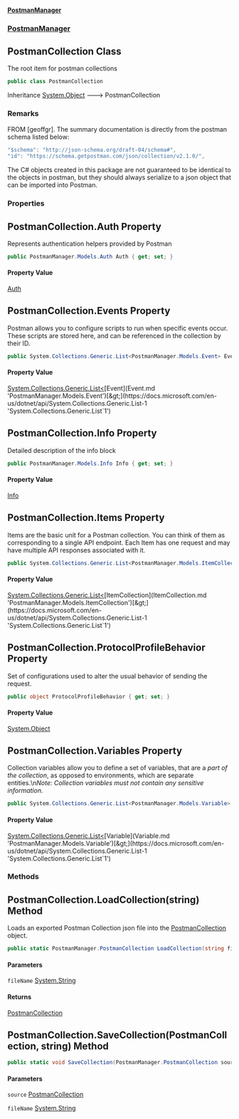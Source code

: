 #### [PostmanManager](PostmanManager.md 'PostmanManager')
### [PostmanManager](PostmanManager.md#PostmanManager 'PostmanManager')

## PostmanCollection Class

The root item for postman collections

```csharp
public class PostmanCollection
```

Inheritance [System.Object](https://docs.microsoft.com/en-us/dotnet/api/System.Object 'System.Object') &#129106; PostmanCollection

### Remarks
FROM [geoffgr]. The summary documentation is directly from the postman 
schema listed below:

```csharp
"$schema": "http://json-schema.org/draft-04/schema#",
"id": "https://schema.getpostman.com/json/collection/v2.1.0/",
```
The C# objects created in this package are not guaranteed to be 
identical to the objects in postman, but they should always serialize to 
a json object that can be imported into Postman.
### Properties

<a name='PostmanManager.PostmanCollection.Auth'></a>

## PostmanCollection.Auth Property

Represents authentication helpers provided by Postman

```csharp
public PostmanManager.Models.Auth Auth { get; set; }
```

#### Property Value
[Auth](Auth.md 'PostmanManager.Models.Auth')

<a name='PostmanManager.PostmanCollection.Events'></a>

## PostmanCollection.Events Property

Postman allows you to configure scripts to run when specific events 
occur. These scripts are stored here, and can be referenced in the 
collection by their ID.

```csharp
public System.Collections.Generic.List<PostmanManager.Models.Event> Events { get; set; }
```

#### Property Value
[System.Collections.Generic.List&lt;](https://docs.microsoft.com/en-us/dotnet/api/System.Collections.Generic.List-1 'System.Collections.Generic.List`1')[Event](Event.md 'PostmanManager.Models.Event')[&gt;](https://docs.microsoft.com/en-us/dotnet/api/System.Collections.Generic.List-1 'System.Collections.Generic.List`1')

<a name='PostmanManager.PostmanCollection.Info'></a>

## PostmanCollection.Info Property

Detailed description of the info block

```csharp
public PostmanManager.Models.Info Info { get; set; }
```

#### Property Value
[Info](Info.md 'PostmanManager.Models.Info')

<a name='PostmanManager.PostmanCollection.Items'></a>

## PostmanCollection.Items Property

Items are the basic unit for a Postman collection. 
You can think of them as corresponding to a single 
API endpoint. Each Item has one request and may have 
multiple API responses associated with it.

```csharp
public System.Collections.Generic.List<PostmanManager.Models.ItemCollection> Items { get; set; }
```

#### Property Value
[System.Collections.Generic.List&lt;](https://docs.microsoft.com/en-us/dotnet/api/System.Collections.Generic.List-1 'System.Collections.Generic.List`1')[ItemCollection](ItemCollection.md 'PostmanManager.Models.ItemCollection')[&gt;](https://docs.microsoft.com/en-us/dotnet/api/System.Collections.Generic.List-1 'System.Collections.Generic.List`1')

<a name='PostmanManager.PostmanCollection.ProtocolProfileBehavior'></a>

## PostmanCollection.ProtocolProfileBehavior Property

Set of configurations used to alter the usual behavior of sending the request.

```csharp
public object ProtocolProfileBehavior { get; set; }
```

#### Property Value
[System.Object](https://docs.microsoft.com/en-us/dotnet/api/System.Object 'System.Object')

<a name='PostmanManager.PostmanCollection.Variables'></a>

## PostmanCollection.Variables Property

Collection variables allow you to define a set of variables, 
that are a *part of the collection*, as opposed to environments, 
which are separate entities.\n*Note: Collection variables must 
not contain any sensitive information.*

```csharp
public System.Collections.Generic.List<PostmanManager.Models.Variable> Variables { get; set; }
```

#### Property Value
[System.Collections.Generic.List&lt;](https://docs.microsoft.com/en-us/dotnet/api/System.Collections.Generic.List-1 'System.Collections.Generic.List`1')[Variable](Variable.md 'PostmanManager.Models.Variable')[&gt;](https://docs.microsoft.com/en-us/dotnet/api/System.Collections.Generic.List-1 'System.Collections.Generic.List`1')
### Methods

<a name='PostmanManager.PostmanCollection.LoadCollection(string)'></a>

## PostmanCollection.LoadCollection(string) Method

Loads an exported Postman Collection json file into the [PostmanCollection](PostmanCollection.md 'PostmanManager.PostmanCollection') object.

```csharp
public static PostmanManager.PostmanCollection LoadCollection(string fileName);
```
#### Parameters

<a name='PostmanManager.PostmanCollection.LoadCollection(string).fileName'></a>

`fileName` [System.String](https://docs.microsoft.com/en-us/dotnet/api/System.String 'System.String')

#### Returns
[PostmanCollection](PostmanCollection.md 'PostmanManager.PostmanCollection')

<a name='PostmanManager.PostmanCollection.SaveCollection(PostmanManager.PostmanCollection,string)'></a>

## PostmanCollection.SaveCollection(PostmanCollection, string) Method

```csharp
public static void SaveCollection(PostmanManager.PostmanCollection source, string fileName);
```
#### Parameters

<a name='PostmanManager.PostmanCollection.SaveCollection(PostmanManager.PostmanCollection,string).source'></a>

`source` [PostmanCollection](PostmanCollection.md 'PostmanManager.PostmanCollection')

<a name='PostmanManager.PostmanCollection.SaveCollection(PostmanManager.PostmanCollection,string).fileName'></a>

`fileName` [System.String](https://docs.microsoft.com/en-us/dotnet/api/System.String 'System.String')